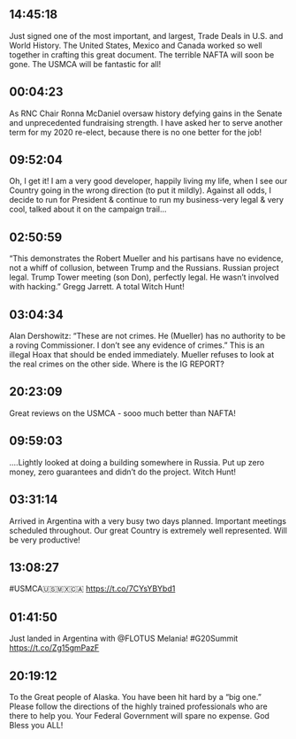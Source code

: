 ## 14:45:18
Just signed one of the most important, and largest, Trade Deals in U.S. and World History. The United States, Mexico and Canada worked so well together in crafting this great document. The terrible NAFTA will soon be gone. The USMCA will be fantastic for all!
## 00:04:23
As RNC Chair Ronna McDaniel oversaw history defying gains in the Senate and unprecedented fundraising strength. I have asked her to serve another term for my 2020 re-elect, because there is no one better for the job!
## 09:52:04
Oh, I get it! I am a very good developer, happily living my life, when I see our Country going in the wrong direction (to put it mildly). Against all odds, I decide to run for President &amp; continue to run my business-very legal &amp; very cool, talked about it on the campaign trail...
## 02:50:59
“This demonstrates the Robert Mueller and his partisans have no evidence, not a whiff of collusion, between Trump and the Russians. Russian project legal. Trump Tower meeting (son Don), perfectly legal. He wasn’t involved with hacking.”     Gregg Jarrett.  A total Witch Hunt!
## 03:04:34
Alan Dershowitz: “These are not crimes. He (Mueller) has no authority to be a roving Commissioner. I don’t see any evidence of crimes.”  This is an illegal Hoax that should be ended immediately. Mueller refuses to look at the real crimes on the other side. Where is the IG REPORT?
## 20:23:09
Great reviews on the USMCA - sooo much better than NAFTA!
## 09:59:03
....Lightly looked at doing a building somewhere in Russia. Put up zero money, zero guarantees and didn’t do the project. Witch Hunt!
## 03:31:14
Arrived in Argentina with a very busy two days planned. Important meetings scheduled throughout. Our great Country is extremely well represented. Will be very productive!
## 13:08:27
#USMCA🇺🇸🇲🇽🇨🇦 
https://t.co/7CYsYBYbd1
## 01:41:50
Just landed in Argentina with @FLOTUS Melania! #G20Summit https://t.co/Zg15gmPazF
## 20:19:12
To the Great people of Alaska. You have been hit hard by a “big one.” Please follow the directions of the highly trained professionals who are there to help you. Your Federal Government will spare no expense. God Bless you ALL!
